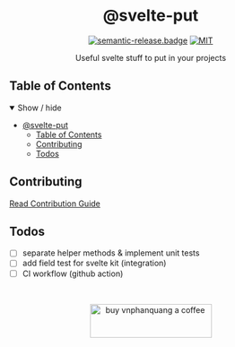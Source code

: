 <div align="center">

# @svelte-put

[![semantic-release.badge]][semantic-release] [![MIT][license.badge]][license]

Useful svelte stuff to put in your projects

</div>

## Table of Contents

<details open>
  <summary>Show / hide</summary>

- [@svelte-put](#svelte-put)
  - [Table of Contents](#table-of-contents)
  - [Contributing](#contributing)
  - [Todos](#todos)

</details>

## Contributing

[Read Contribution Guide][github.contributing]

## Todos

- [ ] separate helper methods & implement unit tests
- [ ] add field test for svelte kit (integration)
- [ ] CI workflow (github action)

<br />

<div align="center">

</div>

<p align="center">
  <a href="https://www.buymeacoffee.com/vnphanquang" target="_blank">
    <img
      src="https://cdn.buymeacoffee.com/buttons/v2/default-yellow.png"
      height="60"
      width="217"
      alt="buy vnphanquang a coffee"
    />
  </a>
</p>

<!-- github specifics -->
[github.contributing]: ./CONTRIBUTING.md
[github.issues]: https://github.com/vnphanquang/svelte-action-movable/issues?q=

<!-- heading badge -->
[semantic-release]: https://github.com/semantic-release/semantic-release
[semantic-release.badge]: https://img.shields.io/badge/%20%20%F0%9F%93%A6%F0%9F%9A%80-semantic--release-e10079.svg
[license.badge]: https://img.shields.io/badge/license-MIT-blue.svg
[license]: ./LICENSE

